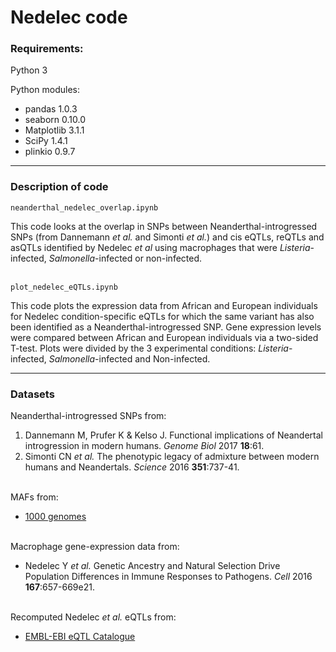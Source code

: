 # Nedelec code

### Requirements:
Python 3

Python modules:
* pandas 1.0.3
* seaborn 0.10.0
* Matplotlib 3.1.1
* SciPy 1.4.1
* plinkio 0.9.7

---

### Description of code

    neanderthal_nedelec_overlap.ipynb
This code looks at the overlap in SNPs between Neanderthal-introgressed SNPs (from Dannemann *et al.* and Simonti *et al.*) and cis eQTLs, reQTLs and asQTLs identified by Nedelec *et al* using macrophages that were *Listeria*-infected, *Salmonella*-infected or non-infected.  
&nbsp;

    plot_nedelec_eQTLs.ipynb
This code plots the expression data from African and European individuals for Nedelec condition-specific eQTLs for which the same variant has also been identified as a Neanderthal-introgressed SNP. Gene expression levels were compared between African and European individuals via a two-sided T-test. Plots were divided by the 3 experimental conditions: *Listeria*-infected, *Salmonella*-infected and Non-infected.   

---

### Datasets
Neanderthal-introgressed SNPs from:
1. Dannemann M, Prufer K & Kelso J. Functional implications of Neandertal introgression in modern humans. *Genome Biol* 2017 **18**:61.
2. Simonti CN *et al.* The phenotypic legacy of admixture between modern humans and Neandertals. *Science* 2016 **351**:737-41.  
&nbsp;

MAFs from:
* [1000 genomes](https://www.internationalgenome.org/data/)  
&nbsp;

Macrophage gene-expression data from:
* Nedelec Y *et al.* Genetic Ancestry and Natural Selection Drive Population Differences in Immune Responses to Pathogens. *Cell* 2016 **167**:657-669e21.  
&nbsp;

Recomputed Nedelec *et al.* eQTLs from:
* [EMBL-EBI eQTL Catalogue](https://www.ebi.ac.uk/eqtl/Data_access/)  
